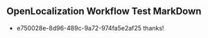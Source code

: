 ## OpenLocalization Workflow Test MarkDown
* e750028e-8d96-489c-9a72-974fa5e2af25 thanks!

<!--HONumber=Aug16_HO4-->


